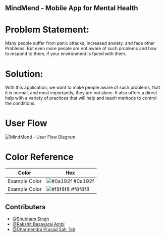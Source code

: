 ## MindMend - Mobile App for Mental Health

# Problem Statement:
Many people suffer from panic attacks, increased anxiety, and face other Problems. But even more people are not aware of such problems and how to respond to them, if your environment is faced with them.

# Solution:
With this application, we want to make people aware of such problems, that it is normal, and most importantly, they are not alone. It also offers a direct help with a variety of practices that will help and teach methods to control the conditions.

# User Flow 
![MindMend - User Flow Diagram](https://github.com/shubhh7935/MindMend---Mobile-Application-for-Mental-Health/blob/main/MindMend%20-%20UserFlow.png)

# Color Reference

| Color             | Hex                                                                |
| ----------------- | ------------------------------------------------------------------ |
| Example Color | ![#0a192f](https://via.placeholder.com/10/0a192f?text=+) #0a192f |
| Example Color | ![#f8f8f8](https://via.placeholder.com/10/f8f8f8?text=+) #f8f8f8 |

## Contributers

- [@Shubham Singh](https://www.github.com/shubhh7935)
- [@Rakshit Basavaraj Ambi](https://www.github.com/octokatherine)
- [@Dharmendra Prasad Sah Teli](https://www.github.com/Dharmendra2567)
